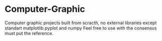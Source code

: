 # Computer-Graphic
Computer graphic projects built from scracth, no external libraries except standart matplotlib.pyplot and numpy
Feel free to use with the consensus must put the reference.

